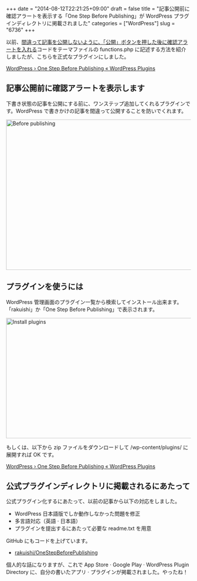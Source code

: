 +++
date = "2014-08-12T22:21:25+09:00"
draft = false
title = "記事公開前に確認アラートを表示する「One Step Before Publishing」が WordPress プラグインディレクトリに掲載されました"
categories = ["WordPress"]
slug = "6736"
+++

以前、<a href="http://rakuishi.com/archives/6161" target="_blank">間違って記事を公開しないように、「公開」ボタンを押した後に確認アラートを入れる</a>コードをテーマファイルの functions.php に記述する方法を紹介しましたが、こちらを正式なプラグインにしました。

<a href="http://wordpress.org/plugins/one-step-before-publishing/" target="_blank">WordPress › One Step Before Publishing « WordPress Plugins</a>

<h2>記事公開前に確認アラートを表示します</h2>

下書き状態の記事を公開にする前に、ワンステップ追加してくれるプラグインです。WordPress で書きかけの記事を間違って公開することを防いでくれます。

<img class="align-center" src="/images/2014/08/before_publishing.png" alt="Before publishing" title="before_publishing.png" border="0" width="728" height="410" />

<h2>プラグインを使うには</h2>

WordPress 管理画面のプラグイン一覧から検索してインストール出来ます。「rakuishi」か「One Step Before Publishing」で表示されます。

<img class="align-center" src="/images/2014/08/install_plugins.png" alt="Install plugins" title="install_plugins.png" border="0" width="728" height="328" />

もしくは、以下から zip ファイルをダウンロードして /wp-content/plugins/ に展開すれば OK です。

<a href="http://wordpress.org/plugins/one-step-before-publishing/" target="_blank">WordPress › One Step Before Publishing « WordPress Plugins</a>

<h2>公式プラグインディレクトリに掲載されるにあたって</h2>

公式プラグイン化するにあたって、以前の記事から以下の対応をしました。

<ul>
<li>WordPress 日本語版でしか動作しなかった問題を修正</li>
<li>多言語対応（英語 &middot; 日本語）</li>
<li>プラグインを提出するにあたって必要な readme.txt を用意</li>
</ul>

GitHub にもコードを上げています。

<ul>
<li><a href="https://github.com/rakuishi/one-step-before-publishing" target="_blank">rakuishi/OneStepBeforePublishing</a></li>
</ul>

個人的な話になりますが、これで App Store &middot; Google Play &middot; WordPress Plugin Directory に、自分の書いたアプリ &middot; プラグインが掲載されました。やったね！
